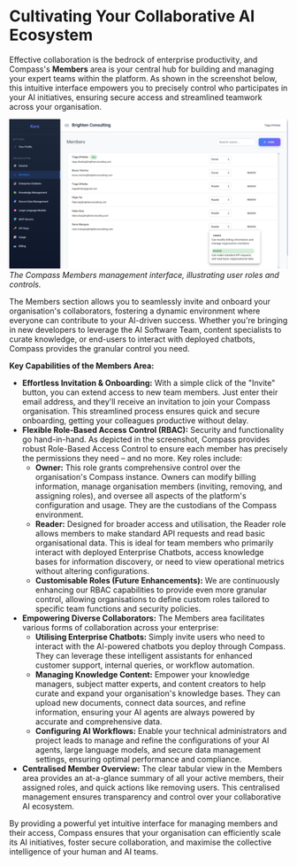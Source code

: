 # **Cultivating Your Collaborative AI Ecosystem**

Effective collaboration is the bedrock of enterprise productivity, and Compass's **Members** area is your central hub for building and managing your expert teams within the platform. As shown in the screenshot below, this intuitive interface empowers you to precisely control who participates in your AI initiatives, ensuring secure access and streamlined teamwork across your organisation.

![image.png](./assets/members.png)
*The Compass Members management interface, illustrating user roles and controls.*

The Members section allows you to seamlessly invite and onboard your organisation's collaborators, fostering a dynamic environment where everyone can contribute to your AI-driven success. Whether you're bringing in new developers to leverage the AI Software Team, content specialists to curate knowledge, or end-users to interact with deployed chatbots, Compass provides the granular control you need.

**Key Capabilities of the Members Area:**

  * **Effortless Invitation & Onboarding:**
    With a simple click of the "Invite" button, you can extend access to new team members. Just enter their email address, and they'll receive an invitation to join your Compass organisation. This streamlined process ensures quick and secure onboarding, getting your colleagues productive without delay.
  * **Flexible Role-Based Access Control (RBAC):**
    Security and functionality go hand-in-hand. As depicted in the screenshot, Compass provides robust Role-Based Access Control to ensure each member has precisely the permissions they need – and no more. Key roles include:
      * **Owner:** This role grants comprehensive control over the organisation's Compass instance. Owners can modify billing information, manage organisation members (inviting, removing, and assigning roles), and oversee all aspects of the platform's configuration and usage. They are the custodians of the Compass environment.
      * **Reader:** Designed for broader access and utilisation, the Reader role allows members to make standard API requests and read basic organisational data. This is ideal for team members who primarily interact with deployed Enterprise Chatbots, access knowledge bases for information discovery, or need to view operational metrics without altering configurations.
      * **Customisable Roles (Future Enhancements):** We are continuously enhancing our RBAC capabilities to provide even more granular control, allowing organisations to define custom roles tailored to specific team functions and security policies.
  * **Empowering Diverse Collaborators:**
    The Members area facilitates various forms of collaboration across your enterprise:
      * **Utilising Enterprise Chatbots:** Simply invite users who need to interact with the AI-powered chatbots you deploy through Compass. They can leverage these intelligent assistants for enhanced customer support, internal queries, or workflow automation.
      * **Managing Knowledge Content:** Empower your knowledge managers, subject matter experts, and content creators to help curate and expand your organisation's knowledge bases. They can upload new documents, connect data sources, and refine information, ensuring your AI agents are always powered by accurate and comprehensive data.
      * **Configuring AI Workflows:** Enable your technical administrators and project leads to manage and refine the configurations of your AI agents, large language models, and secure data management settings, ensuring optimal performance and compliance.
  * **Centralised Member Overview:**
    The clear tabular view in the Members area provides an at-a-glance summary of all your active members, their assigned roles, and quick actions like removing users. This centralised management ensures transparency and control over your collaborative AI ecosystem.

By providing a powerful yet intuitive interface for managing members and their access, Compass ensures that your organisation can efficiently scale its AI initiatives, foster secure collaboration, and maximise the collective intelligence of your human and AI teams.
